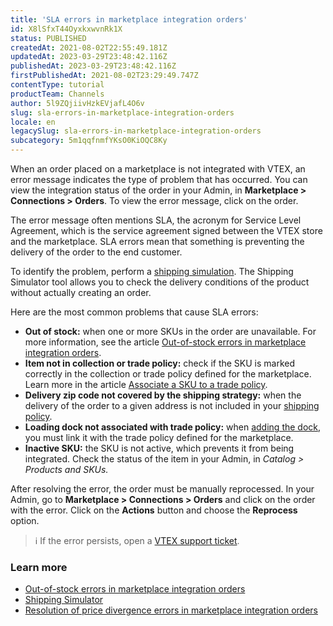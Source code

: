 ```yaml
---
title: 'SLA errors in marketplace integration orders'
id: X8lSfxT44OyxkxwvnRk1X
status: PUBLISHED
createdAt: 2021-08-02T22:55:49.181Z
updatedAt: 2023-03-29T23:48:42.116Z
publishedAt: 2023-03-29T23:48:42.116Z
firstPublishedAt: 2021-08-02T23:29:49.747Z
contentType: tutorial
productTeam: Channels
author: 5l9ZQjiivHzkEVjafL4O6v
slug: sla-errors-in-marketplace-integration-orders
locale: en
legacySlug: sla-errors-in-marketplace-integration-orders
subcategory: 5m1qqfnmfYKsO0KiOQC8Ky
---
```


When an order placed on a marketplace is not integrated with VTEX, an error message indicates the type of problem that has occurred. You can view the integration status of the order in your Admin, in **Marketplace > Connections > Orders**. To view the error message, click on the order.

The error message often mentions SLA, the acronym for Service Level Agreement, which is the service agreement signed between the VTEX store and the marketplace. SLA errors mean that something is preventing the delivery of the order to the end customer. 

To identify the problem, perform a [shipping simulation](https://help.vtex.com/en/tutorial/simulacao-de-frete). The Shipping Simulator tool allows you to check the delivery conditions of the product without actually creating an order.

Here are the most common problems that cause SLA errors:

- **Out of stock:** when one or more SKUs in the order are unavailable. For more information, see the article [Out-of-stock errors in marketplace integration orders](https://help.vtex.com/en/tutorial/erros-de-falta-de-estoque-em-pedidos-de-integracao-com-marketplace--s1i5OCcPFslrMkZJLDnfP#).
- **Item not in collection or trade policy:** check if the SKU is marked correctly in the collection or trade policy defined for the marketplace. Learn more in the article [Associate a SKU to a trade policy](https://help.vtex.com/en/tutorial/associacao-de-sku-a-politica-comercial--1qFAiybogHCStRO65sy4vb).
- **Delivery zip code not covered by the shipping strategy:** when the delivery of the order to a given address is not included in your [shipping policy](https://help.vtex.com/en/tutorial/politica-de-envio--tutorials_140?&utm_source=autocomplete).
- **Loading dock not associated with trade policy:** when [adding the dock](https://help.vtex.com/en/tutorial/como-cadastrar-doca--7K3FultD8I2cuuA6iyGEiW), you must link it with the trade policy defined for the marketplace.
- **Inactive SKU:** the SKU is not active, which prevents it from being integrated. Check the status of the item in your Admin, in _Catalog > Products and SKUs._

After resolving the error, the order must be manually reprocessed. In your Admin, go to **Marketplace > Connections > Orders** and click on the order with the error. Click on the **Actions** button and choose the **Reprocess** option.

>ℹ️ If the error persists, open a [VTEX support ticket](https://help.vtex.com/en/tutorial/abrir-chamados-para-o-suporte-vtex--16yOEqpO32UQYygSmMSSAM?locale=pt).

### Learn more

- [Out-of-stock errors in marketplace integration orders](https://help.vtex.com/en/tutorial/erros-de-falta-de-estoque-em-pedidos-de-integracao-com-marketplace--s1i5OCcPFslrMkZJLDnfP)
- [Shipping Simulator](https://help.vtex.com/en/tutorial/simulacao-de-frete)
- [Resolution of price divergence errors in marketplace integration orders](https://help.vtex.com/en/tutorial/resolucao-de-erros-de-divergencia-de-preco-em-pedidos-de-marketplace--6MbmPX4SKyRkcTJxVhRna8)
